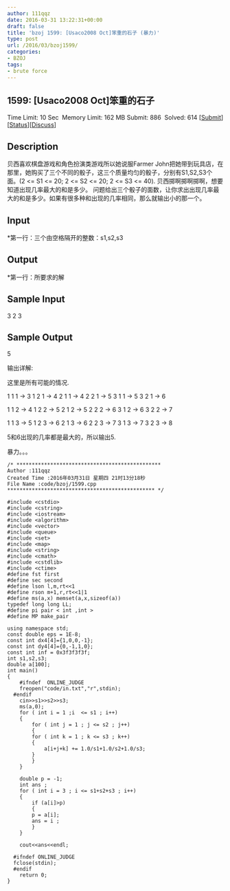 ```yaml
---
author: 111qqz
date: 2016-03-31 13:22:31+00:00
draft: false
title: 'bzoj 1599: [Usaco2008 Oct]笨重的石子 (暴力)'
type: post
url: /2016/03/bzoj1599/
categories:
- BZOJ
tags:
- brute force
---
```





## 1599: [Usaco2008 Oct]笨重的石子


Time Limit: 10 Sec  Memory Limit: 162 MB
Submit: 886  Solved: 614
[[Submit](http://www.lydsy.com/JudgeOnline/submitpage.php?id=1599)][[Status](http://www.lydsy.com/JudgeOnline/problemstatus.php?id=1599)][[Discuss](http://www.lydsy.com/JudgeOnline/bbs.php?id=1599)]


## Description






贝西喜欢棋盘游戏和角色扮演类游戏所以她说服Farmer John把她带到玩具店，在那里，她购买了三个不同的骰子，这三个质量均匀的骰子，分别有S1,S2,S3个面。(2 <= S1 <= 20; 2 <= S2 <= 20; 2 <= S3 <= 40). 贝西掷啊掷啊掷啊，想要知道出现几率最大的和是多少。 问题给出三个骰子的面数，让你求出出现几率最大的和是多少。如果有很多种和出现的几率相同，那么就输出小的那一个。






## Input






*第一行：三个由空格隔开的整数：s1,s2,s3






## Output






*第一行：所要求的解






## Sample Input




3 2 3






## Sample Output




5


输出详解:


这里是所有可能的情况.

1 1 1 -> 3 1 2 1 -> 4 2 1 1 -> 4 2 2 1 -> 5 3 1 1 -> 5 3 2 1 -> 6

1 1 2 -> 4 1 2 2 -> 5 2 1 2 -> 5 2 2 2 -> 6 3 1 2 -> 6 3 2 2 -> 7

1 1 3 -> 5 1 2 3 -> 6 2 1 3 -> 6 2 2 3 -> 7 3 1 3 -> 7 3 2 3 -> 8

5和6出现的几率都是最大的，所以输出5.











暴力。。。






    
    /* ***********************************************
    Author :111qqz
    Created Time :2016年03月31日 星期四 21时13分18秒
    File Name :code/bzoj/1599.cpp
    ************************************************ */
    
    #include <cstdio>
    #include <cstring>
    #include <iostream>
    #include <algorithm>
    #include <vector>
    #include <queue>
    #include <set>
    #include <map>
    #include <string>
    #include <cmath>
    #include <cstdlib>
    #include <ctime>
    #define fst first
    #define sec second
    #define lson l,m,rt<<1
    #define rson m+1,r,rt<<1|1
    #define ms(a,x) memset(a,x,sizeof(a))
    typedef long long LL;
    #define pi pair < int ,int >
    #define MP make_pair
    
    using namespace std;
    const double eps = 1E-8;
    const int dx4[4]={1,0,0,-1};
    const int dy4[4]={0,-1,1,0};
    const int inf = 0x3f3f3f3f;
    int s1,s2,s3;
    double a[100];
    int main()
    {
    	#ifndef  ONLINE_JUDGE 
    	freopen("code/in.txt","r",stdin);
      #endif
    	cin>>s1>>s2>>s3;
    	ms(a,0);
    	for ( int i = 1 ;i  <= s1 ; i++)
    	{
    	    for ( int j = 1 ; j <= s2 ; j++)
    	    {
    		for ( int k = 1 ; k <= s3 ; k++)
    		{
    		    a[i+j+k] += 1.0/s1+1.0/s2+1.0/s3;
    		}
    	    }
    	}
    
    	double p = -1;
    	int ans ;
    	for ( int i = 3 ; i <= s1+s2+s3 ; i++)
    	{
    	    if (a[i]>p)
    	    {
    		p = a[i];
    		ans = i ;
    	    }
    	}
        
    	cout<<ans<<endl;
    
      #ifndef ONLINE_JUDGE  
      fclose(stdin);
      #endif
        return 0;
    }
    



